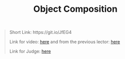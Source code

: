 <h1 align="center">Object Composition</h1>
    <br>

<blockquote>
    <p>
        Short Link: https://git.io/JfEG4
    </p>
    <p>
        Link for video:
        <a href="https://www.youtube.com/watch?v=ZGZXwCVJfrw&feature=emb_title"> here</a>
        and from the previous lector:
        <a href="https://www.youtube.com/watch?v=0Kmlt3RcOIE&feature=emb_title"> here</a>
    </p>
    <p>
        Link for Judge: 
        <a href="https://judge.softuni.bg/Contests/Practice/Index/1545#0">here</a>
    </p>
</blockquote>

